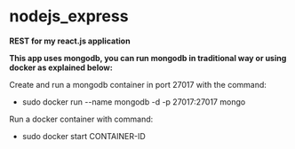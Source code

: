 # nodejs_express
**REST for my react.js application**


**This app uses mongodb, you can run mongodb in traditional way or using docker as explained below:**

Create and run a mongodb container in port 27017 with the command:  <br />
* sudo docker run --name mongodb -d -p 27017:27017 mongo

Run a docker container with command: <br />
* sudo docker start CONTAINER-ID

